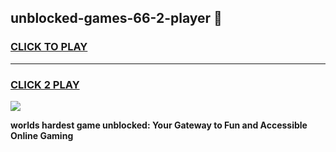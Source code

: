 
## unblocked-games-66-2-player 👋
<h3>
<a href="https://premium.freeplayer.one?title=unblocked-games-66-2-player&ref=14F">CLICK TO PLAY</a></h3>
<hr>

<h3>
<a href="https://premium.freeplayer.one?title=unblocked-games-66-2-player&ref=14F">CLICK 2 PLAY</a>
  
</h3>

<a href="https://premium.freeplayer.one?title=unblocked-games-66-2-player&ref=12F/"><img src="https://clearcache.store/games.png"></a>


**worlds hardest game unblocked: Your Gateway to Fun and Accessible Online Gaming**
